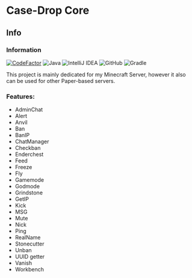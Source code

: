 # Case-Drop Core

## Info

### Information

[![CodeFactor](https://www.codefactor.io/repository/github/Jakubk15/casedrop-core/badge)](https://www.codefactor.io/repository/github/Jakubk15/casedrop-core)
<img alt="Java" src="https://img.shields.io/badge/java-%23ED8B00.svg?style=for-the-badge&logo=java&logoColor=white"/>
<img alt="IntelliJ IDEA" src="https://img.shields.io/badge/IntelliJIDEA-000000.svg?style=for-the-badge&logo=intellij-idea&logoColor=white"/>
<img alt="GitHub" src="https://img.shields.io/badge/github-%23121011.svg?style=for-the-badge&logo=github&logoColor=white"/>
![Gradle](https://img.shields.io/badge/Gradle-02303A.svg?style=for-the-badge&logo=Gradle&logoColor=white)


This project is mainly dedicated for my Minecraft Server, however it also can be used for other Paper-based servers.

### Features:
- AdminChat
- Alert
- Anvil
- Ban
- BanIP
- ChatManager
- Checkban
- Enderchest
- Feed
- Freeze
- Fly
- Gamemode
- Godmode
- Grindstone
- GetIP
- Kick
- MSG
- Mute
- Nick
- Ping
- RealName
- Stonecutter
- Unban
- UUID getter
- Vanish
- Workbench
